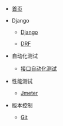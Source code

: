 - [首页](/)

- Django
	
	-  [Django](/Django基础/) 

	-  [DRF](/DRF/) 
	
- 自动化测试
	
	-  [接口自动化测试](/接口自动化测试/) 
	
- 性能测试
  
  +  [Jmeter](/Jmeter/) 
  
- 版本控制
  
  +  [Git](/Git/) 
